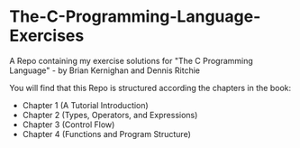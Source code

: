 # The-C-Programming-Language-Exercises
A Repo containing my exercise solutions for "The C Programming Language" - by Brian Kernighan and Dennis Ritchie

You will find that this Repo is structured according the chapters in the book:
 - Chapter 1 (A Tutorial Introduction)
 - Chapter 2 (Types, Operators, and Expressions)
 - Chapter 3 (Control Flow)
 - Chapter 4 (Functions and Program Structure)